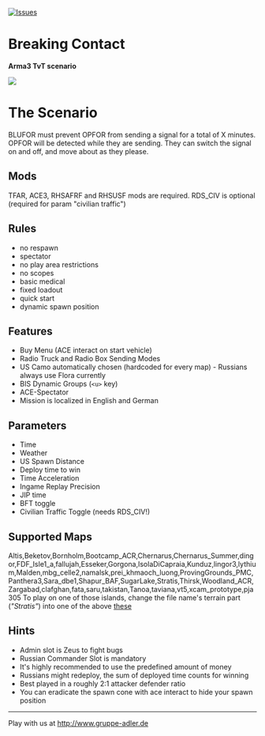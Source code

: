[![Issues](https://img.shields.io/github/issues/gruppe-adler/TvT_BreakingContact.Stratis.svg)](https://github.com/gruppe-adler/TvT_BreakingContact.Stratis/issues)

# Breaking Contact

**Arma3 TvT scenario**

![](http://forum.gruppe-adler.de/uploads/files/1443827796096-loading.jpg)

# The Scenario

BLUFOR must prevent OPFOR from sending a signal for a total of X minutes.
OPFOR will be detected while they are sending. 
They can switch the signal on and off, and move about as they please.

## Mods

TFAR, ACE3, RHSAFRF and RHSUSF mods are required. RDS\_CIV is optional (required for param "civilian traffic")



## Rules
* no respawn
* spectator
* no play area restrictions
* no scopes
* basic medical
* fixed loadout 
* quick start
* dynamic spawn position


## Features
* Buy Menu (ACE interact on start vehicle)
* Radio Truck and Radio Box Sending Modes
* US Camo automatically chosen (hardcoded for every map) - Russians always use Flora currently
* BIS Dynamic Groups (`<u>` key)
* ACE-Spectator
* Mission is localized in English and German

## Parameters
* Time 
* Weather
* US Spawn Distance
* Deploy time to win
* Time Acceleration
* Ingame Replay Precision
* JIP time
* BFT toggle
* Civilian Traffic Toggle (needs RDS\_CIV!)
 
## Supported Maps

Altis,Beketov,Bornholm,Bootcamp_ACR,Chernarus,Chernarus_Summer,dingor,FDF_Isle1_a,fallujah,Esseker,Gorgona,IsolaDiCapraia,Kunduz,lingor3,lythium,Malden,mbg_celle2,namalsk,prei_khmaoch_luong,ProvingGrounds_PMC,Panthera3,Sara_dbe1,Shapur_BAF,SugarLake,Stratis,Thirsk,Woodland_ACR,Zargabad,clafghan,fata,saru,takistan,Tanoa,taviana,vt5,xcam_prototype,pja305
To play on one of those islands, change the file name's terrain part (_"Stratis"_) into one of the above [these](compatibleIslands.txt)

## Hints
* Admin slot is Zeus to fight bugs
* Russian Commander Slot is mandatory 
* It's highly recommended to use the predefined amount of money
* Russians might redeploy, the sum of deployed time counts for winning
* Best played in a roughly 2:1 attacker defender ratio
* You can eradicate the spawn cone with ace interact to hide your spawn position

----

Play with us at
http://www.gruppe-adler.de
